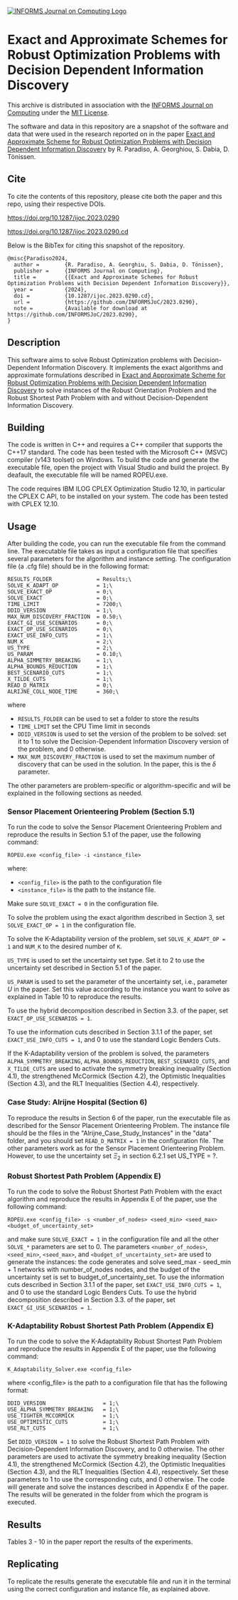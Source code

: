 [![INFORMS Journal on Computing Logo](https://INFORMSJoC.github.io/logos/INFORMS_Journal_on_Computing_Header.jpg)](https://pubsonline.informs.org/journal/ijoc)

# Exact and Approximate Schemes for Robust Optimization Problems with Decision Dependent Information Discovery

This archive is distributed in association with the [INFORMS Journal on
Computing](https://pubsonline.informs.org/journal/ijoc) under the [MIT License](LICENSE.txt).

The software and data in this repository are a snapshot of the software and data
that were used in the research reported on in the paper 
[Exact and Approximate Scheme for Robust Optimization Problems with Decision Dependent Information Discovery](https://doi.org/10.1287/ijoc.2023.0290) by R. Paradiso, A. Georghiou, S. Dabia, D. Tönissen. 

## Cite

To cite the contents of this repository, please cite both the paper and this repo, using their respective DOIs.

https://doi.org/10.1287/ijoc.2023.0290

https://doi.org/10.1287/ijoc.2023.0290.cd

Below is the BibTex for citing this snapshot of the repository.

```
@misc{Paradiso2024,
  author =        {R. Paradiso, A. Georghiu, S. Dabia, D. Tönissen},
  publisher =     {INFORMS Journal on Computing},
  title =         {{Exact and Approximate Schemes for Robust Optimization Problems with Decision Dependent Information Discovery}},
  year =          {2024},
  doi =           {10.1287/ijoc.2023.0290.cd},
  url =           {https://github.com/INFORMSJoC/2023.0290},
  note =          {Available for download at https://github.com/INFORMSJoC/2023.0290},
}  
```

## Description

This software aims to solve Robust Optimization problems with Decision-Dependent Information Discovery. It implements the exact algorithms and approximate formulations described in [Exact and Approximate Scheme for Robust Optimization Problems with Decision Dependent Information Discovery](https://doi.org/10.1287/ijoc.2023.0290) to solve instances of the Robust Orientation Problem and the Robust Shortest Path Problem with and without Decision-Dependent Information Discovery.

## Building

The code is written in C++ and requires a C++ compiler that supports the C++17 standard. The code has been tested with the Microsoft C++ (MSVC) compiler (v143 toolset) on Windows. To build the code and generate the executable file, open the project with Visual Studio and build the project. By deafault, the executable file will be named ROPEU.exe.

The code requires IBM ILOG CPLEX Optimization Studio 12.10, in particular the CPLEX C API, to be installed on your system. The code has been tested with CPLEX 12.10. 

## Usage

After building the code, you can run the executable file from the command line. The executable file takes as input a configuration file that specifies several parameters for the algorithm and instance setting. The configuration file (a .cfg file) should be in the following format:

```
RESULTS_FOLDER              = Results;\
SOLVE_K_ADAPT_OP            = 1;\
SOLVE_EXACT_OP              = 0;\
SOLVE_EXACT                 = 0;\
TIME_LIMIT                  = 7200;\
DDID_VERSION                = 1;\
MAX_NUM_DISCOVERY_FRACTION  = 0.50;\
EXACT_GI_USE_SCENARIOS      = 0;\
EXACT_OP_USE_SCENARIOS      = 0;\
EXACT_USE_INFO_CUTS         = 1;\
NUM_K                       = 2;\
US_TYPE                     = 2;\
US_PARAM                    = 0.10;\
ALPHA_SIMMETRY_BREAKING     = 1;\
ALPHA_BOUNDS_REDUCTION      = 1;\
BEST_SCENARIO_CUTS          = 1;\
X_TILDE_CUTS                = 1;\
READ_D_MATRIX               = 0;\
ALRIJNE_COLL_NODE_TIME      = 360;\
```

where
 * `RESULTS_FOLDER` can be used to set a folder to store the results
 * `TIME_LIMIT` set the CPU Time limit in seconds
 * `DDID_VERSION` is used to set the version of the problem to be solved: set it to 1 to solve the Decision-Dependent Information Discovery version of the problem, and 0 otherwise.
 * `MAX_NUM_DISCOVERY_FRACTION` is used to set the maximum number of discovery that can be used in the solution. In the paper, this is the $\delta$ parameter.

The other parameters are problem-specific or algorithm-specific and will be explained in the following sections as needed.
 
### Sensor Placement Orienteering Problem (Section 5.1)

To run the code to solve the Sensor Placement Orienteering Problem and reproduce the results in Section 5.1 of the paper, use the following command:
```
ROPEU.exe <config_file> -i <instance_file>
```
where:
 * `<config_file>` is the path to the configuration file
 * `<instance_file>` is the path to the instance file.

Make sure `SOLVE_EXACT = 0` in the configuration file.

To solve the problem using the exact algorithm described in Section 3, set `SOLVE_EXACT_OP = 1` in the configuration file.

To solve the K-Adaptability version of the problem, set `SOLVE_K_ADAPT_OP = 1` and `NUM_K` to the desired number of `K`.

`US_TYPE` is used to set the uncertainty set type. Set it to 2 to use the uncertainty set described in Section 5.1 of the paper.

`US_PARAM` is used to set the parameter of the uncertainty set, i.e., parameter $U$ in the paper. Set this value according to the instance you want to solve as explained in Table 10 to reproduce the results.

To use the hybrid decomposition described in Section 3.3. of the paper, set `EXACT_OP_USE_SCENARIOS = 1`.

To use the information cuts described in Section 3.1.1 of the paper, set `EXACT_USE_INFO_CUTS = 1`, and 0 to use the standard Logic Benders Cuts.

If the K-Adaptability version of the problem is solved, the parameters `ALPHA_SYMMETRY_BREAKING`, `ALPHA_BOUNDS_REDUCTION`, `BEST_SCENARIO_CUTS`, and `X_TILDE_CUTS` are used to activate the symmetry breaking inequality (Section 4.1), the strengthened McCormick (Section 4.2), the Optimistic Inequalities (Section 4.3), and the RLT Inequalities (Section 4.4), respectively.

### Case Study: Alrijne Hospital (Section 6)

To reproduce the results in Section 6 of the paper, run the executable file as described for the Sensor Placement Orienteering Problem. The instance file should be the files in the "Alrijne_Case_Study_Instances" in the "data" folder, and you should set `READ_D_MATRIX = 1` in the configuration file. The other parameters work as for the Sensor Placement Orienteering Problem. However, to use the uncertainty set $\Xi_2$ in section 6.2.1 set US_TYPE = ?.

### Robust Shortest Path Problem (Appendix E)

To run the code to solve the Robust Shortest Path Problem with the exact algorithm and reproduce the results in Appendix E of the paper, use the following command:

```
ROPEU.exe <config_file> -s <number_of_nodes> <seed_min> <seed_max> <budget_of_uncertainty_set>
```

and make sure `SOLVE_EXACT = 1` in the configuration file and all the other `SOLVE_*` parameters are set to 0. The parameters `<number_of_nodes>`, `<seed_min>`, `<seed_max>`, and `<budget_of_uncertainty_set>` are used to generate the instances: the code generates and solve seed_max - seed_min + 1 networks with number_of_nodes nodes, and the budget of the uncertainty set is set to budget_of_uncertainty_set. To use the information cuts described in Section 3.1.1 of the paper, set `EXACT_USE_INFO_CUTS = 1`, and 0 to use the standard Logic Benders Cuts. To use the hybrid decomposition described in Section 3.3. of the paper, set `EXACT_GI_USE_SCENARIOS = 1`.

### K-Adaptability Robust Shortest Path Problem (Appendix E)

To run the code to solve the K-Adaptability Robust Shortest Path Problem and reproduce the results in Appendix E of the paper, use the following command:

```
K_Adaptability_Solver.exe <config_file>
```

where <config_file> is the path to a configuration file that has the following format: 

```
DDID_VERSION                  = 1;\
USE_ALPHA_SYMMETRY_BREAKING   = 1;\
USE_TIGHTER_MCCORMICK         = 1;\
USE_OPTIMISTIC_CUTS           = 1;\
USE_RLT_CUTS                  = 1;\
```

Set `DDID_VERSION = 1` to solve the Robust Shortest Path Problem with Decision-Dependent Information Discovery, and to 0 otherwise. The other parameters are used to activate the symmetry breaking inequality (Section 4.1), the strengthened McCormick (Section 4.2), the Optimistic Inequalities (Section 4.3), and the RLT Inequalities (Section 4.4), respectively. Set these parameters to 1 to use the corresponding cuts, and 0 otherwise. The code will generate and solve the instances described in Appendix E of the paper. The results will be generated in the folder from which the program is executed.

## Results

Tables 3 - 10 in the paper report the results of the experiments.  

## Replicating

To replicate the results generate the executable file and run it in the terminal using the correct configuration and instance file, as explained above.
